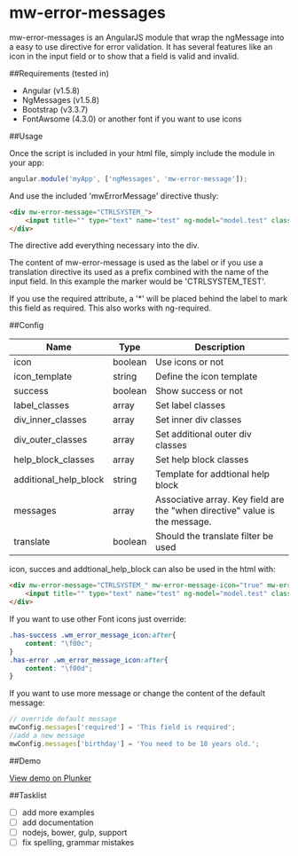 # mw-error-messages

mw-error-messages is an AngularJS module that wrap the ngMessage into a easy to use directive for error validation. It has several features like an icon in the input field or to show that a field is valid and invalid.

##Requirements (tested in)
- Angular (v1.5.8)
- NgMessages (v1.5.8)
- Bootstrap (v3.3.7)
- FontAwsome (4.3.0) or another font if you want to use icons


##Usage

Once the script is included in your html file, simply include the module in your app:
```javascript
angular.module('myApp', ['ngMessages', 'mw-error-message']);
```
    

And use the included 'mwErrorMessage' directive thusly:
```html
<div mw-error-message="CTRLSYSTEM_">
    <input title="" type="text" name="test" ng-model="model.test" class="form-control" required/>
</div>
```
    

The directive add everything necessary into the div.

The content of mw-error-message is used as the label or if you use a translation directive its used as a prefix combined with the name of the input field.
In this example the marker would be 'CTRLSYSTEM_TEST'.

If you use the required attribute, a '*' will be placed behind the label to mark this field as required. This also works with ng-required.


##Config

Name                    | Type      | Description
----------------------- | --------- | ------------
icon                    | boolean   | Use icons or not
icon_template           | string    | Define the icon template
success                 | boolean   | Show success or not
label_classes           | array     | Set label classes
div_inner_classes       | array     | Set inner div classes
div_outer_classes       | array     | Set additional outer div classes
help_block_classes      | array     | Set help block classes
additional_help_block   | string    | Template for addtional help block
messages                | array     | Associative array. Key field are the "when directive" value is the message.
translate               | boolean   | Should the translate filter be used

icon, succes and addtional_help_block can also be used in the html with:
```html
<div mw-error-message="CTRLSYSTEM_" mw-error-message-icon="true" mw-error-message-success="true" mw-error-message-add-help="<span>hi</span>">
    <input title="" type="text" name="test" ng-model="model.test" class="form-control" required/>
</div>
```

If you want to use other Font icons just override:
```css
.has-success .wm_error_message_icon:after{
	content: "\f00c";
}
.has-error .wm_error_message_icon:after{
	content: "\f00d";
}
```

If you want to use more message or change the content of the default message:
```js
// override default message
mwConfig.messages['required'] = 'This field is required';
//add a new message
mwConfig.messages['birthday'] = 'You need to be 18 years old.';
```

##Demo

<a href='https://plnkr.co/edit/ZF3fAjkD5MRiWMViNnId?p=preview' target='_blank'>View demo on Plunker</a>


##Tasklist 
- [ ] add more examples
- [ ] add documentation
- [ ] nodejs, bower, gulp, support
- [ ] fix spelling, grammar mistakes
